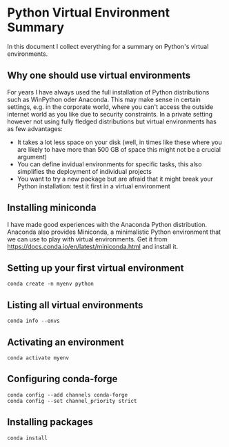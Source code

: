 # Python Virtual Environment Summary

In this document I collect everything for a summary on Python's virtual environments.


## Why one should use virtual environments

For years I have always used the full installation of Python distributions such as WinPython oder Anaconda. This may make sense in certain settings, e.g. in the corporate world, where you can't access the outside internet world as you like due to security constraints. In a private setting however not using fully fledged distributions but virtual environments has as few advantages:

* It takes a lot less space on your disk (well, in times like these where you are likely to have more than 500 GB of space this might not be a crucial argument)
* You can define invidual environments for specific tasks, this also simplifies the deployment of individual projects
* You want to try a new package but are afraid that it might break your Python installation: test it first in a virtual environment

## Installing miniconda

I have made good experiences with the Anaconda Python distribution. Anaconda also provides Miniconda, a minimalistic Python environment that we can use to play with virtual environments. Get it from https://docs.conda.io/en/latest/miniconda.html and install it.


## Setting up your first virtual environment

```
conda create -n myenv python
```

## Listing all virtual environments

``
conda info --envs
``


## Activating an environment

```
conda activate myenv
```


## Configuring conda-forge

```
conda config --add channels conda-forge
conda config --set channel_priority strict 
```

## Installing packages

```
conda install 
```